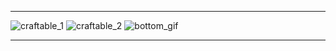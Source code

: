 
***

![craftable_1](https://i.ibb.co.com/d4h6gkg2/1.png) 
![craftable_2](https://i.ibb.co.com/1fCSNmB9/2.gif)
![bottom_gif](https://i.ibb.co.com/35CzvMcN/bottom-gif.png)

***